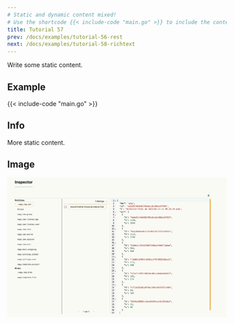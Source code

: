 ```yaml
---
# Static and dynamic content mixed!
# Use the shortcode {{< include-code "main.go" >}} to include the content of the file as a go-code block.
title: Tutorial 57
prev: /docs/examples/tutorial-56-rest
next: /docs/examples/tutorial-58-richtext
---
```


Write some static content.

## Example
{{< include-code "main.go" >}}

## Info
More static content.

## Image
![](screenshot-01.png)
